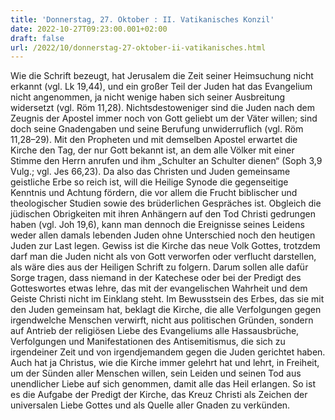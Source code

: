 ```yaml
---
title: 'Donnerstag, 27. Oktober : II. Vatikanisches Konzil'
date: 2022-10-27T09:23:00.001+02:00
draft: false
url: /2022/10/donnerstag-27-oktober-ii-vatikanisches.html
---
```


Wie die Schrift bezeugt, hat Jerusalem die Zeit seiner Heimsuchung nicht erkannt (vgl. Lk 19,44), und ein großer Teil der Juden hat das Evangelium nicht angenommen, ja nicht wenige haben sich seiner Ausbreitung widersetzt (vgl. Röm 11,28). Nichtsdestoweniger sind die Juden nach dem Zeugnis der Apostel immer noch von Gott geliebt um der Väter willen; sind doch seine Gnadengaben und seine Berufung unwiderruflich (vgl. Röm 11,28–29). Mit den Propheten und mit demselben Apostel erwartet die Kirche den Tag, der nur Gott bekannt ist, an dem alle Völker mit einer Stimme den Herrn anrufen und ihm „Schulter an Schulter dienen“ (Soph 3,9 Vulg.; vgl. Jes 66,23). Da also das Christen und Juden gemeinsame geistliche Erbe so reich ist, will die Heilige Synode die gegenseitige Kenntnis und Achtung fördern, die vor allem die Frucht biblischer und theologischer Studien sowie des brüderlichen Gespräches ist. Obgleich die jüdischen Obrigkeiten mit ihren Anhängern auf den Tod Christi gedrungen haben (vgl. Joh 19,6), kann man dennoch die Ereignisse seines Leidens weder allen damals lebenden Juden ohne Unterschied noch den heutigen Juden zur Last legen. Gewiss ist die Kirche das neue Volk Gottes, trotzdem darf man die Juden nicht als von Gott verworfen oder verflucht darstellen, als wäre dies aus der Heiligen Schrift zu folgern. Darum sollen alle dafür Sorge tragen, dass niemand in der Katechese oder bei der Predigt des Gotteswortes etwas lehre, das mit der evangelischen Wahrheit und dem Geiste Christi nicht im Einklang steht. Im Bewusstsein des Erbes, das sie mit den Juden gemeinsam hat, beklagt die Kirche, die alle Verfolgungen gegen irgendwelche Menschen verwirft, nicht aus politischen Gründen, sondern auf Antrieb der religiösen Liebe des Evangeliums alle Hassausbrüche, Verfolgungen und Manifestationen des Antisemitismus, die sich zu irgendeiner Zeit und von irgendjemandem gegen die Juden gerichtet haben. Auch hat ja Christus, wie die Kirche immer gelehrt hat und lehrt, in Freiheit, um der Sünden aller Menschen willen, sein Leiden und seinen Tod aus unendlicher Liebe auf sich genommen, damit alle das Heil erlangen. So ist es die Aufgabe der Predigt der Kirche, das Kreuz Christi als Zeichen der universalen Liebe Gottes und als Quelle aller Gnaden zu verkünden.